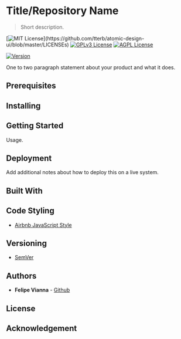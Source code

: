 # Title/Repository Name
> Short description.

[![MIT License](https://img.shields.io/apm/l/atomic-design-ui.svg?)](https://github.com/tterb/atomic-design-ui/blob/master/LICENSEs)
[![GPLv3 License](https://img.shields.io/badge/License-GPL%20v3-yellow.svg)](https://opensource.org/licenses/)
[![AGPL License](https://img.shields.io/badge/license-AGPL-blue.svg)](http://www.gnu.org/licenses/agpl-3.0)  

[![Version](https://badge.fury.io/gh/tterb%2FHyde.svg)](https://badge.fury.io/gh/tterb%2FHyde)

One to two paragraph statement about your product and what it does.

## Prerequisites

## Installing

## Getting Started

Usage.

## Deployment

Add additional notes about how to deploy this on a live system.

## Built With

## Code Styling

- [Airbnb JavaScript Style](https://github.com/airbnb/javascript)

## Versioning

- [SemVer](http://semver.org/)

## Authors

- **Felipe Vianna** - [Github](https://github.com/felipesvianna)

## License

## Acknowledgement
